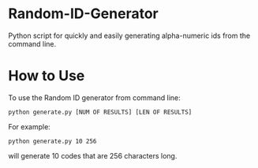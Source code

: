 # Random-ID-Generator
Python script for quickly and easily generating alpha-numeric ids from the command line. 

# How to Use
To use the Random ID generator from command line:
```
python generate.py [NUM OF RESULTS] [LEN OF RESULTS]
```

For example:
```
python generate.py 10 256 
```
will generate 10 codes that are 256 characters long.
